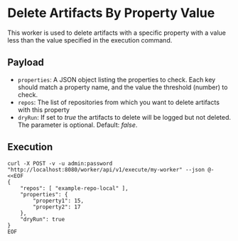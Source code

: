 # Delete Artifacts By Property Value

This worker is used to delete artifacts with a specific property with a value less than the value specified in the execution command.

Payload
-------

- `properties`: A JSON object listing the properties to check. Each key should match a property name, and the value the threshold (number) to check.
- `repos`: The list of repositories from which you want to delete artifacts with this property
- `dryRun`: If set to *true* the artifacts to delete will be logged but not deleted. The parameter is optional. Default: *false*.

Execution
---------


```shell
curl -X POST -v -u admin:password "http://localhost:8080/worker/api/v1/execute/my-worker" --json @- <<EOF
{
    "repos": [ "example-repo-local" ],
    "properties": {
        "property1": 15,
        "property2": 17
    },
    "dryRun": true
}
EOF
```
